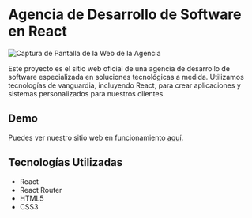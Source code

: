 # Agencia de Desarrollo de Software en React

![Captura de Pantalla de la Web de la Agencia](screenshot.png)

Este proyecto es el sitio web oficial de una agencia de desarrollo de software especializada en soluciones tecnológicas a medida. Utilizamos tecnologías de vanguardia, incluyendo React, para crear aplicaciones y sistemas personalizados para nuestros clientes.

## Demo

Puedes ver nuestro sitio web en funcionamiento [aquí](https://miguejuarz.github.io/react-web-agencia/).

## Tecnologías Utilizadas

- React
- React Router
- HTML5
- CSS3
